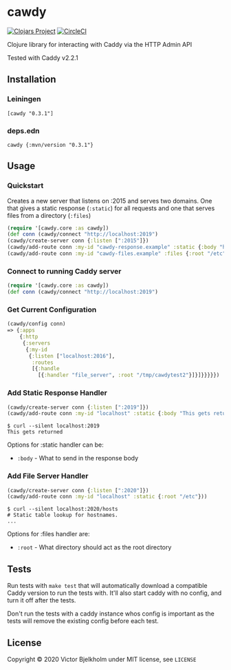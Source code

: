 # cawdy

[![Clojars Project](https://img.shields.io/clojars/v/cawdy.svg)](https://clojars.org/cawdy)
[![CircleCI](https://circleci.com/gh/victorb/cawdy/tree/master.svg?style=svg)](https://circleci.com/gh/victorb/cawdy/tree/master)

Clojure library for interacting with Caddy via the HTTP Admin API

Tested with Caddy v2.2.1

## Installation

### Leiningen

```
[cawdy "0.3.1"]
```

### deps.edn

```
cawdy {:mvn/version "0.3.1"}
```

## Usage

### Quickstart

Creates a new server that listens on :2015 and serves two domains. One that
gives a static response (`:static`) for all requests and one that serves files
from a directory (`:files`)

```clojure
(require '[cawdy.core :as cawdy])
(def conn (cawdy/connect "http://localhost:2019")
(cawdy/create-server conn {:listen [":2015"]})
(cawdy/add-route conn :my-id "cawdy-response.example" :static {:body "hello"}))
(cawdy/add-route conn :my-id "cawdy-files.example" :files {:root "/etc"}))
```

### Connect to running Caddy server

```clojure
(require '[cawdy.core :as cawdy])
(def conn (cawdy/connect "http://localhost:2019")
```

### Get Current Configuration

```clojure
(cawdy/config conn)
=> {:apps
    {:http
     {:servers
      {:my-id
       {:listen ["localhost:2016"],
        :routes
        [{:handle
          [{:handler "file_server", :root "/tmp/cawdytest2"}]}]}}}}})
```

### Add Static Response Handler

```clojure
(cawdy/create-server conn {:listen [":2019"]})
(cawdy/add-route conn :my-id "localhost" :static {:body "This gets returned"}))
```

```shellsession
$ curl --silent localhost:2019
This gets returned
```

Options for :static handler can be:

- `:body` - What to send in the response body

### Add File Server Handler

```clojure
(cawdy/create-server conn {:listen [":2020"]})
(cawdy/add-route conn :my-id "localhost" :static {:root "/etc"}))
```

```shellsession
$ curl --silent localhost:2020/hosts
# Static table lookup for hostnames.
...
```
Options for :files handler are:

- `:root` - What directory should act as the root directory

## Tests

Run tests with `make test` that will automatically download a compatible
Caddy version to run the tests with. It'll also start caddy with no config,
and turn it off after the tests.

Don't run the tests with a caddy instance whos config is important as the
tests will remove the existing config before each test.

## License

Copyright © 2020 Victor Bjelkholm under MIT license, see `LICENSE`
